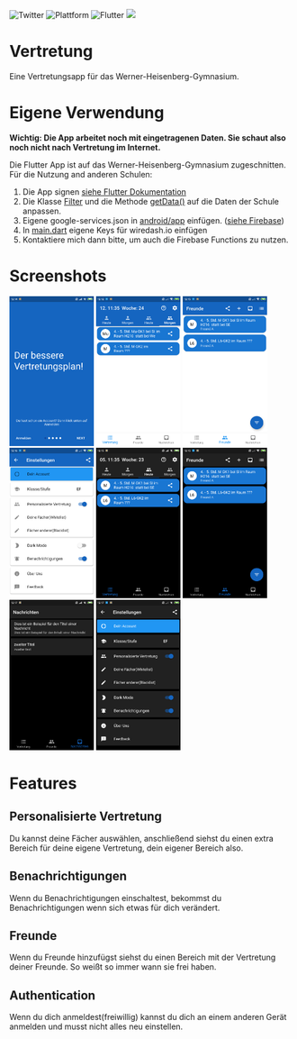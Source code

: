 ![Twitter](https://img.shields.io/twitter/follow/Vinadon_?label=Text%20me&style=social)
![Plattform](https://img.shields.io/badge/Plattform-Android-blue)
![Flutter](https://img.shields.io/badge/Flutter%20-based-blue)
![](https://img.shields.io/github/workflow/status/Vinzent03/vertretung_whg/Build_APK_based_on_Commit)
# Vertretung
Eine Vertretungsapp für das Werner-Heisenberg-Gymnasium.

# Eigene Verwendung
**Wichtig: Die App arbeitet noch mit eingetragenen Daten. Sie schaut also noch nicht nach Vertretung im Internet.**

Die Flutter App ist auf das Werner-Heisenberg-Gymnasium zugeschnitten. Für die Nutzung and anderen Schulen:
1. Die App signen [siehe Flutter Dokumentation](https://flutter.dev/docs/deployment/android#signing-the-app)
2. Die Klasse [Filter](lib/logic/filter.dart) und  die Methode [getData()](lib/vertretung/FunctionsForVertretung.dart) auf die Daten der Schule anpassen. 
3. Eigene google-services.json in [android/app](android/app) einfügen. ([siehe Firebase](https://firebase.google.com/))
4. In [main.dart](lib/main.dart) eigene Keys für wiredash.io einfügen 
5. Kontaktiere mich dann bitte, um auch die Firebase Functions zu nutzen.

# Screenshots
<img 
    src = Images/IntroScreen.png
    alt= "IntroScreen"
    width = 150>
<img 
    src = Images/VertretungPageLightMode.png
    alt= "IntroScreen"
    width = 150>
<img 
    src = Images/FriendPageLightMode.png
    alt= "IntroScreen"
    width = 150>
<img 
    src = Images/SettingsPageLightMode.png
    alt= "IntroScreen"
    width = 150>
<img 
    src = Images/VertretungPageDarkMode.png
    alt= "IntroScreen"
    width = 150>
<img 
    src = Images/FriendPageDarkMode.png
    alt= "IntroScreen"
    width = 150>
<img 
    src = Images/NewsPageDarkMode.png
    alt= "IntroScreen"
    width = 150>
<img 
    src = Images/SettingsPageDarkMode.png
    alt= "IntroScreen"
    width = 150>

# Features
## Personalisierte Vertretung
Du kannst deine Fächer auswählen, anschließend siehst du einen extra Bereich für deine eigene Vertretung, dein eigener Bereich also.

## Benachrichtigungen
Wenn du Benachrichtigungen einschaltest, bekommst du Benachrichtigungen wenn sich etwas für dich verändert.

## Freunde
Wenn du Freunde hinzufügst siehst du einen Bereich mit der Vertretung deiner Freunde. So weißt so immer wann sie frei haben.

## Authentication
Wenn du dich anmeldest(freiwillig) kannst du dich an einem anderen Gerät anmelden und musst nicht alles neu einstellen.